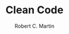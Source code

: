 ---
title: Clean Code
layout: default
author: Robert C. Martin
rating: S-Tier
year: 2012
short: Must-read for any developer. Follow it religiously, but question your dogmas.
---